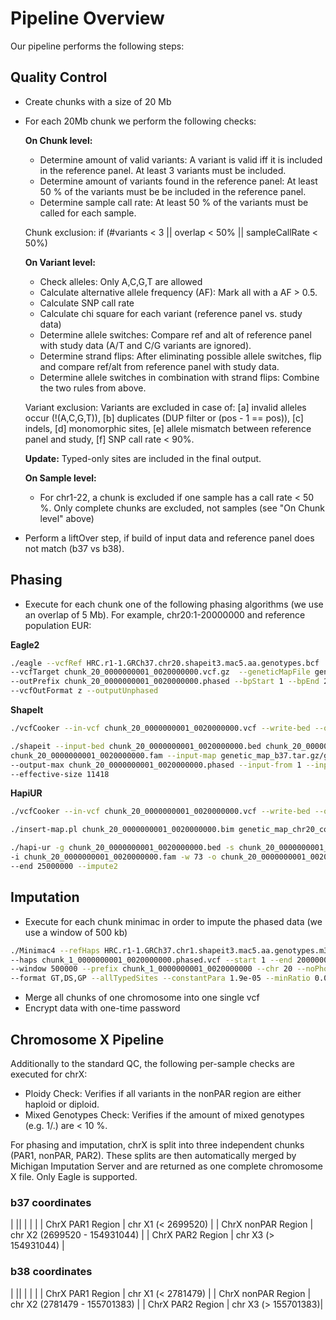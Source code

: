 # Pipeline Overview

Our pipeline performs the following steps:

## Quality Control

*  Create chunks with a size of 20 Mb
*  For each 20Mb chunk we perform the following checks:

    **On Chunk level:**

    *   Determine amount of valid variants: A variant is valid iff it is included in the reference panel. At least 3 variants must be included.
    *   Determine amount of variants found in the reference panel: At least 50 % of the variants must be be included in the reference panel.
    *   Determine sample call rate: At least 50 % of the variants must be called for each sample.  

    Chunk exclusion: if (#variants < 3 || overlap < 50% || sampleCallRate < 50%)

    **On Variant level:**

    *   Check alleles: Only A,C,G,T are allowed
    *   Calculate alternative allele frequency (AF): Mark all with a AF > 0.5.
    *   Calculate SNP call rate
    *   Calculate chi square for each variant (reference panel vs. study data)
    *   Determine allele switches: Compare ref and alt of reference panel with study data (A/T and C/G variants are ignored).
    *   Determine strand flips: After eliminating possible allele switches, flip and compare ref/alt from reference panel with study data.
    *   Determine allele switches in combination with strand flips: Combine the two rules from above.  

    Variant exclusion: Variants are excluded in case of: [a] invalid alleles occur (!(A,C,G,T)), [b] duplicates (DUP filter or (pos - 1 == pos)), [c] indels, [d] monomorphic sites, [e] allele mismatch between reference panel and study, [f] SNP call rate < 90%.

    **Update:** Typed-only sites are included in the final output.

    **On Sample level:**

    *   For chr1-22, a chunk is excluded if one sample has a call rate < 50 %. Only complete chunks are excluded, not samples (see "On Chunk level" above)


* Perform a liftOver step, if build of input data and reference panel does not match (b37 vs b38).

## Phasing

* Execute for each chunk one of the following phasing algorithms (we use an overlap of 5 Mb). For example, chr20:1-20000000 and reference population EUR:

**Eagle2**
````sh
./eagle --vcfRef HRC.r1-1.GRCh37.chr20.shapeit3.mac5.aa.genotypes.bcf
--vcfTarget chunk_20_0000000001_0020000000.vcf.gz  --geneticMapFile genetic_map_chr20_combined_b37.txt
--outPrefix chunk_20_0000000001_0020000000.phased --bpStart 1 --bpEnd 25000000 -allowRefAltSwap
--vcfOutFormat z --outputUnphased
````

**ShapeIt**
````sh
./vcfCooker --in-vcf chunk_20_0000000001_0020000000.vcf --write-bed --out chunk_20_0000000001_0020000000
````
````sh
./shapeit --input-bed chunk_20_0000000001_0020000000.bed chunk_20_0000000001_0020000000.bim
chunk_20_0000000001_0020000000.fam --input-map genetic_map_b37.tar.gz/genetic_map_chr20_combined_b37.txt
--output-max chunk_20_0000000001_0020000000.phased --input-from 1 --input-to 25000000
--effective-size 11418
````

**HapiUR**
````sh
./vcfCooker --in-vcf chunk_20_0000000001_0020000000.vcf --write-bed --out chunk_20_0000000001_0020000000
````
````sh
./insert-map.pl chunk_20_0000000001_0020000000.bim genetic_map_chr20_combined_hapiur_b37.txt
````
````sh
./hapi-ur -g chunk_20_0000000001_0020000000.bed -s chunk_20_0000000001_0020000000.map.bim
-i chunk_20_0000000001_0020000000.fam -w 73 -o chunk_20_0000000001_0020000000 -c 20 --start 1
--end 25000000 --impute2
````

## Imputation
* Execute for each chunk minimac in order to impute the phased data (we use a window of 500 kb)

````sh
./Minimac4 --refHaps HRC.r1-1.GRCh37.chr1.shapeit3.mac5.aa.genotypes.m3vcf.gz
--haps chunk_1_0000000001_0020000000.phased.vcf --start 1 --end 20000000
--window 500000 --prefix chunk_1_0000000001_0020000000 --chr 20 --noPhoneHome
--format GT,DS,GP --allTypedSites --constantPara 1.9e-05 --minRatio 0.00001 --map B37_MAP_FILE.map
````

* Merge all chunks of one chromosome into one single vcf
* Encrypt data with one-time password

## Chromosome X Pipeline

Additionally to the standard QC, the following per-sample checks are executed for chrX:

* Ploidy Check: Verifies if all variants in the nonPAR region are either haploid or diploid.
* Mixed Genotypes Check: Verifies if the amount of mixed genotypes (e.g. 1/.) are < 10 %.

For phasing and imputation, chrX is split into three independent chunks (PAR1, nonPAR, PAR2). These splits are then automatically merged by Michigan Imputation Server and are returned as one complete chromosome X file. Only Eagle is supported.

### b37 coordinates
| ||
| | |
| ChrX PAR1 Region | chr X1 (< 2699520) |
| ChrX nonPAR Region | chr X2 (2699520 - 154931044) |
| ChrX PAR2 Region | chr X3 (> 154931044) |

### b38 coordinates
| ||
| | |
| ChrX PAR1 Region | chr X1 (< 2781479) |
| ChrX nonPAR Region | chr X2 (2781479 - 155701383) |
| ChrX PAR2 Region | chr X3  (> 155701383)|
